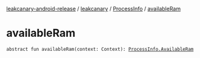 [leakcanary-android-release](../../index.md) / [leakcanary](../index.md) / [ProcessInfo](index.md) / [availableRam](./available-ram.md)

# availableRam

`abstract fun availableRam(context: Context): `[`ProcessInfo.AvailableRam`](-available-ram/index.md)